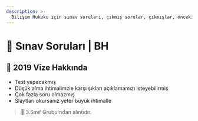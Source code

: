 ```yaml
---
description: >-
  Bilişim Hukuku için sınav soruları, çıkmış sorular, çıkmışlar, önceki senelerde çıkan sorular
---
```


# 📃 Sınav Soruları \| BH

## 📅 2019 Vize Hakkında

- Test yapacakmış
- Düşük alma ihtimalimzie karşı şıkları açıklamamızı isteyebilirmiş
- Çok fazla soru olmazmış
- Slaytları okursanız yeter büyük ihtimalle

> 📣 3.Sınıf Grubu'ndan alıntıdır.
